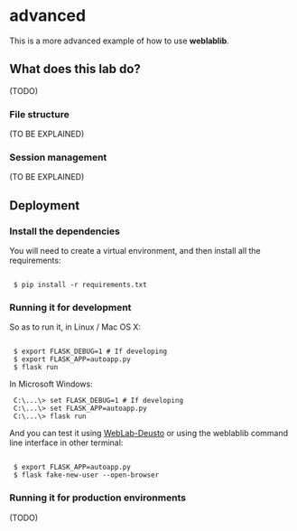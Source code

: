 # advanced

This is a more advanced example of how to use **weblablib**.

## What does this lab do?


(TODO)

### File structure

(TO BE EXPLAINED)

### Session management

(TO BE EXPLAINED)

## Deployment

### Install the dependencies

You will need to create a virtual environment, and then install all the requirements:

```shell

 $ pip install -r requirements.txt
```

### Running it for development

So as to run it, in Linux / Mac OS X:

```shell

 $ export FLASK_DEBUG=1 # If developing
 $ export FLASK_APP=autoapp.py
 $ flask run

```

In Microsoft Windows:
```shell
 C:\...\> set FLASK_DEBUG=1 # If developing
 C:\...\> set FLASK_APP=autoapp.py
 C:\...\> flask run
```

And you can test it using [WebLab-Deusto](https://weblabdeusto.readthedocs.org) or using the weblablib command line interface in other terminal:

```shell

 $ export FLASK_APP=autoapp.py
 $ flask fake-new-user --open-browser
```

### Running it for production environments

(TODO)
